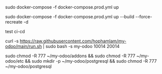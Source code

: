 sudo docker-compose -f docker-compose.prod.yml up 

sudo docker-compose -f docker-compose.prod.yml up --build --force-recreate -d

test ci-cd

curl -s https://raw.githubusercontent.com/hophamlam/my-odoo/main/run.sh | sudo bash -s my-odoo 10014 20014

sudo chmod -R 777 ~/my-odoo/addons && sudo chmod -R 777 ~/my-odoo/etc && sudo mkdir -p ~/my-odoo/postgresql && sudo chmod -R 777 ~/my-odoo/postgresql